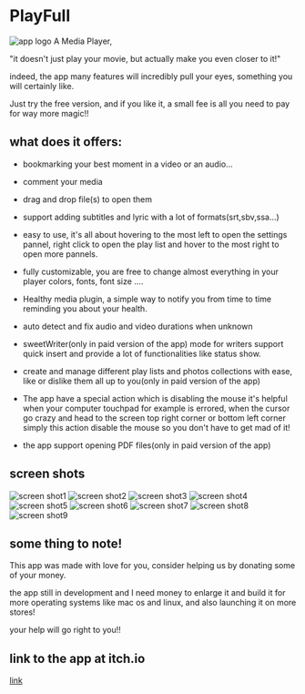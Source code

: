 # PlayFull
![app logo](assets/app-logo-new.png)
A Media Player,

"it doesn't just play your movie, but actually make you even closer to it!"

indeed, the app many features will incredibly pull your eyes, something you will certainly like.

Just try the free version, and if you like it, a small fee is all you need to pay for way more magic!!

 ## what does it offers:
- bookmarking your best moment in a video or an audio...

 - comment your media

 - drag and drop file(s) to open them

 - support adding subtitles and lyric with a lot of formats(srt,sbv,ssa...)

 - easy to use, it's all about hovering to the most left to open the settings pannel, right click to open the play list and hover to the most right to open more pannels.

 - fully customizable, you are free to change almost everything in your player colors, fonts, font size ....

- Healthy media plugin, a simple way to notify you from time to time reminding you about your health.

 - auto detect and fix audio and video durations  when unknown

- sweetWriter(only in paid version of the app) mode for writers support quick insert and provide a lot of functionalities like status show.

 - create and manage different play lists and photos collections with ease, like or dislike them all up to you(only in paid version of the app)

- The app have a special action which is disabling the mouse it's helpful when your computer touchpad for example is errored, when the cursor go crazy and head to the screen top right corner or bottom left corner simply this action disable the mouse so you don't have to get mad of it!

- the app support opening PDF files(only in paid version of the app)

## screen shots
![screen shot1](assets/imo1.jpg)
![screen shot2](assets/imo2.jpg)
![screen shot3](assets/imo3.jpg)
![screen shot4](assets/imo4.jpg)
![screen shot5](assets/imo5.jpg)
![screen shot6](assets/imo6.jpg)
![screen shot7](assets/imo7.jpg)
![screen shot8](assets/imo8.jpg)
![screen shot9](assets/imo9.jpg)


## some thing to note!
This app was made with love for you, consider helping us by donating some of your money.

 the app still in development and I need money to enlarge it and build it for more operating systems like mac os and linux, and also launching it on more stores! 
 
your help will go right to you!!

## link to the app at itch.io
[link](https://josephneji.itch.io/playfullapp)
